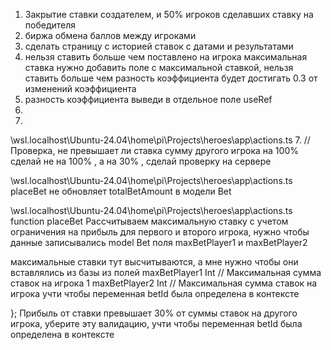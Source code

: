 1. Закрытие ставки создателем, и 50% игроков сделавших ставку на победителя 
2. биржа обмена баллов между игроками
3. сделать страницу с историей ставок с датами и результатами
4. нельзя ставить больше чем поставлено на игрока максимальная ставка
нужно добавить поле с максимальной ставкой, нельзя ставить больше чем разность коэффициента будет достигать 0.3 от изменений коэффициента
5. разность коэффициента выведи в отдельное поле useRef
6. 
7. 

   \wsl.localhost\Ubuntu-24.04\home\pi\Projects\heroes\app\actions.ts 
7. // Проверка, не превышает ли ставка сумму другого игрока на 100% сделай не на 100% , а на 30% , сделай проверку на сервере



\wsl.localhost\Ubuntu-24.04\home\pi\Projects\heroes\app\actions.ts placeBet не обновляет totalBetAmount в модели Bet


\\wsl.localhost\Ubuntu-24.04\home\pi\Projects\heroes\app\actions.ts function placeBet Рассчитываем максимальную ставку с учетом ограничения на прибыль
для первого и второго игрока, нужно чтобы данные записывались model Bet поля maxBetPlayer1 и maxBetPlayer2



максимальные ставки тут высчитываются, а мне нужно чтобы они вставлялись из базы из полей maxBetPlayer1 Int // Максимальная сумма ставок на игрока 1 maxBetPlayer2 Int // Максимальная сумма ставок на игрока
учти чтобы переменная betId была определена в контексте


}; Прибыль от ставки превышает 30% от суммы ставок на другого игрока, уберите эту валидацию, учти чтобы переменная betId была определена в контексте

